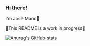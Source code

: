 ### Hi there!
I'm José Mário👋

🚧This README is a work in progress🚧
<!--
**MF853/MF853** is a ✨ _special_ ✨ repository because its `README.md` (this file) appears on your GitHub profile.

Here are some ideas to get you started:

- 🔭 I’m currently working on ...
- 🌱 I’m currently learning Python and React Native
- 👯 I’m looking to collaborate on ...
- 🤔 I’m looking for help with ...
- 💬 Ask me about ...
- 📫 How to reach me: ...
- 😄 Pronouns: ...
- ⚡ Fun fact: ...

dark, radical, merko, gruvbox, tokyonight, onedark, cobalt, synthwave, highcontrast, dracula

-->
 [![Anurag's GitHub stats](https://github-readme-stats.vercel.app/api?username=MF853&show_icons=true&theme=merko)](https://github.com/anuraghazra/github-readme-stats)
